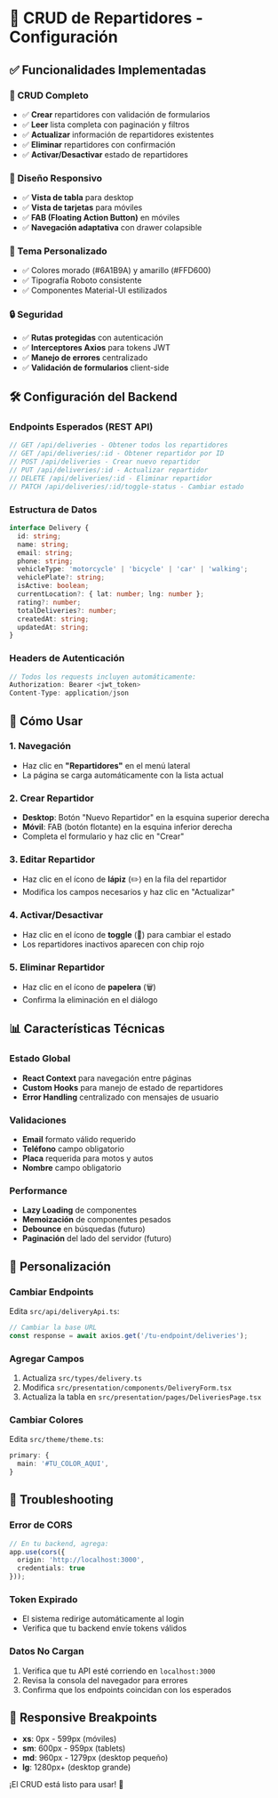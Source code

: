 # 🚚 CRUD de Repartidores - Configuración

## ✅ Funcionalidades Implementadas

### 🎯 CRUD Completo
- ✅ **Crear** repartidores con validación de formularios
- ✅ **Leer** lista completa con paginación y filtros
- ✅ **Actualizar** información de repartidores existentes
- ✅ **Eliminar** repartidores con confirmación
- ✅ **Activar/Desactivar** estado de repartidores

### 📱 Diseño Responsivo
- ✅ **Vista de tabla** para desktop
- ✅ **Vista de tarjetas** para móviles
- ✅ **FAB (Floating Action Button)** en móviles
- ✅ **Navegación adaptativa** con drawer colapsible

### 🎨 Tema Personalizado
- ✅ Colores morado (#6A1B9A) y amarillo (#FFD600)
- ✅ Tipografía Roboto consistente
- ✅ Componentes Material-UI estilizados

### 🔒 Seguridad
- ✅ **Rutas protegidas** con autenticación
- ✅ **Interceptores Axios** para tokens JWT
- ✅ **Manejo de errores** centralizado
- ✅ **Validación de formularios** client-side

## 🛠️ Configuración del Backend

### Endpoints Esperados (REST API)

```typescript
// GET /api/deliveries - Obtener todos los repartidores
// GET /api/deliveries/:id - Obtener repartidor por ID
// POST /api/deliveries - Crear nuevo repartidor
// PUT /api/deliveries/:id - Actualizar repartidor
// DELETE /api/deliveries/:id - Eliminar repartidor
// PATCH /api/deliveries/:id/toggle-status - Cambiar estado
```

### Estructura de Datos

```typescript
interface Delivery {
  id: string;
  name: string;
  email: string;
  phone: string;
  vehicleType: 'motorcycle' | 'bicycle' | 'car' | 'walking';
  vehiclePlate?: string;
  isActive: boolean;
  currentLocation?: { lat: number; lng: number };
  rating?: number;
  totalDeliveries?: number;
  createdAt: string;
  updatedAt: string;
}
```

### Headers de Autenticación

```typescript
// Todos los requests incluyen automáticamente:
Authorization: Bearer <jwt_token>
Content-Type: application/json
```

## 🚀 Cómo Usar

### 1. Navegación
- Haz clic en **"Repartidores"** en el menú lateral
- La página se carga automáticamente con la lista actual

### 2. Crear Repartidor
- **Desktop**: Botón "Nuevo Repartidor" en la esquina superior derecha
- **Móvil**: FAB (botón flotante) en la esquina inferior derecha
- Completa el formulario y haz clic en "Crear"

### 3. Editar Repartidor
- Haz clic en el ícono de **lápiz** (✏️) en la fila del repartidor
- Modifica los campos necesarios y haz clic en "Actualizar"

### 4. Activar/Desactivar
- Haz clic en el ícono de **toggle** (🔄) para cambiar el estado
- Los repartidores inactivos aparecen con chip rojo

### 5. Eliminar Repartidor
- Haz clic en el ícono de **papelera** (🗑️)
- Confirma la eliminación en el diálogo

## 📊 Características Técnicas

### Estado Global
- **React Context** para navegación entre páginas
- **Custom Hooks** para manejo de estado de repartidores
- **Error Handling** centralizado con mensajes de usuario

### Validaciones
- **Email** formato válido requerido
- **Teléfono** campo obligatorio
- **Placa** requerida para motos y autos
- **Nombre** campo obligatorio

### Performance
- **Lazy Loading** de componentes
- **Memoización** de componentes pesados
- **Debounce** en búsquedas (futuro)
- **Paginación** del lado del servidor (futuro)

## 🔧 Personalización

### Cambiar Endpoints
Edita `src/api/deliveryApi.ts`:
```typescript
// Cambiar la base URL
const response = await axios.get('/tu-endpoint/deliveries');
```

### Agregar Campos
1. Actualiza `src/types/delivery.ts`
2. Modifica `src/presentation/components/DeliveryForm.tsx`
3. Actualiza la tabla en `src/presentation/pages/DeliveriesPage.tsx`

### Cambiar Colores
Edita `src/theme/theme.ts`:
```typescript
primary: {
  main: '#TU_COLOR_AQUI',
}
```

## 🐛 Troubleshooting

### Error de CORS
```typescript
// En tu backend, agrega:
app.use(cors({
  origin: 'http://localhost:3000',
  credentials: true
}));
```

### Token Expirado
- El sistema redirige automáticamente al login
- Verifica que tu backend envíe tokens válidos

### Datos No Cargan
1. Verifica que tu API esté corriendo en `localhost:3000`
2. Revisa la consola del navegador para errores
3. Confirma que los endpoints coincidan con los esperados

## 📱 Responsive Breakpoints

- **xs**: 0px - 599px (móviles)
- **sm**: 600px - 959px (tablets)
- **md**: 960px - 1279px (desktop pequeño)
- **lg**: 1280px+ (desktop grande)

¡El CRUD está listo para usar! 🎉